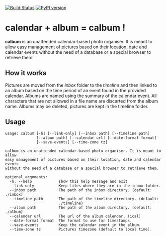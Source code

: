[![Build Status](https://travis-ci.org/JoProvost/calbum.svg?branch=master)](https://travis-ci.org/JoProvost/calbum)
[![PyPI version](https://badge.fury.io/py/calbum.svg)](http://badge.fury.io/py/calbum)

calendar + album = calbum !
===========================

__calbum__ is an unattended calendar-based photo organiser. It is meant to allow
easy management of pictures based on their location, date and calendar events
without the need of a database or a special browser to retrieve them.

How it works
------------

Pictures are moved from the _inbox_ folder to the _timeline_ and then linked to
an album based on the time period of an event found in the provided calendar.
Albums are named using the summary of the calendar event.  All characters that
are not allowed in a file name are discarted from the album name. Albums may
be deleted, pictures are kept in the timeline folder.

Usage
-----

    usage: calbum [-h] [--link-only] [--inbox path] [--timeline path]
                  [--album path] [--calendar url] [--date-format format]
                  [--save-events] [--time-zone tz]
    
    calbum is an unattended calendar-based photo organiser. It is meant to allow
    easy management of pictures based on their location, date and calendar events
    without the need of a database or a special browser to retrieve them.

    optional arguments:
      -h, --help            show this help message and exit
      --link-only           Keep files where they are in the inbox folder.
      --inbox path          The path of the inbox directory. (default: ./inbox)
      --timeline path       The path of the timeline directory. (default:
                            ./timeline)
      --album path          The path of the album directory. (default: ./album)
      --calendar url        The url of the album calendar. (ical)
      --date-format format  The format to use for timestamps.
      --save-events         Keep the calendar event in the album.
      --time-zone tz        Pictures timezone (default to local time).
